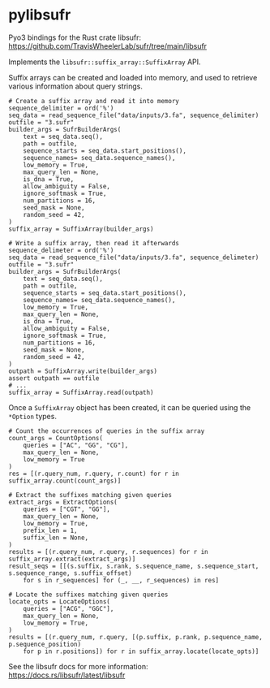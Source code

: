 # pylibsufr
Pyo3 bindings for the Rust crate libsufr: https://github.com/TravisWheelerLab/sufr/tree/main/libsufr

Implements the `libsufr::suffix_array::SuffixArray` API.

Suffix arrays can be created and loaded into memory, and used to retrieve various information about query strings.

```
# Create a suffix array and read it into memory
sequence_delimiter = ord('%')
seq_data = read_sequence_file("data/inputs/3.fa", sequence_delimiter)
outfile = "3.sufr"
builder_args = SufrBuilderArgs(
    text = seq_data.seq(),
    path = outfile,
    sequence_starts = seq_data.start_positions(),
    sequence_names= seq_data.sequence_names(),
    low_memory = True,
    max_query_len = None,
    is_dna = True,
    allow_ambiguity = False,
    ignore_softmask = True,
    num_partitions = 16,
    seed_mask = None,
    random_seed = 42,
)
suffix_array = SuffixArray(builder_args)
```

```
# Write a suffix array, then read it afterwards
sequence_delimeter = ord('%')
seq_data = read_sequence_file("data/inputs/3.fa", sequence_delimeter)
outfile = "3.sufr"
builder_args = SufrBuilderArgs(
    text = seq_data.seq(),
    path = outfile,
    sequence_starts = seq_data.start_positions(),
    sequence_names= seq_data.sequence_names(),
    low_memory = True,
    max_query_len = None,
    is_dna = True,
    allow_ambiguity = False,
    ignore_softmask = True,
    num_partitions = 16,
    seed_mask = None,
    random_seed = 42,
)
outpath = SuffixArray.write(builder_args)
assert outpath == outfile
# ...
suffix_array = SuffixArray.read(outpath)
```

Once a `SuffixArray` object has been created, it can be queried using the `*Option` types.

```
# Count the occurrences of queries in the suffix array
count_args = CountOptions(
    queries = ["AC", "GG", "CG"],
    max_query_len = None,
    low_memory = True
)
res = [(r.query_num, r.query, r.count) for r in suffix_array.count(count_args)] 
```

```
# Extract the suffixes matching given queries
extract_args = ExtractOptions(
    queries = ["CGT", "GG"],
    max_query_len = None,
    low_memory = True,
    prefix_len = 1,
    suffix_len = None,
)
results = [(r.query_num, r.query, r.sequences) for r in suffix_array.extract(extract_args)]
result_seqs = [[(s.suffix, s.rank, s.sequence_name, s.sequence_start, s.sequence_range, s.suffix_offset) 
    for s in r_sequences] for (_, __, r_sequences) in res]
```

```
# Locate the suffixes matching given queries
locate_opts = LocateOptions(
    queries = ["ACG", "GGC"],
    max_query_len = None,
    low_memory = True,
)
results = [(r.query_num, r.query, [(p.suffix, p.rank, p.sequence_name, p.sequence_position)
    for p in r.positions]) for r in suffix_array.locate(locate_opts)]
```

See the libsufr docs for more information: https://docs.rs/libsufr/latest/libsufr
